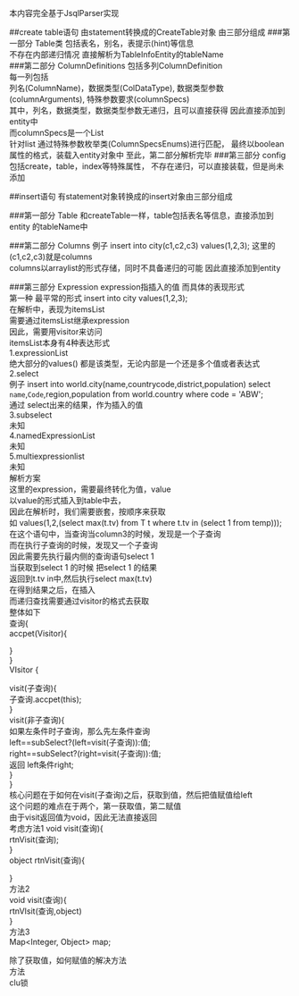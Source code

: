本内容完全基于JsqlParser实现

##create table语句
由statement转换成的CreateTable对象
由三部分组成
###第一部分 Table类
包括表名，别名，表提示(hint)等信息  
不存在内部递归情况
直接解析为TableInfoEntity的tableName  
###第二部分 ColumnDefinitions
包括多列ColumnDefinition  
每一列包括  
列名(ColumnName)，数据类型(ColDataType),
数据类型参数(columnArguments),
特殊参数要求(columnSpecs)  
其中，列名，数据类型，数据类型参数无递归，且可以直接获得
因此直接添加到entity中  
而columnSpecs是一个List<String>  
针对list<String> 通过特殊参数枚举类(ColumnSpecsEnums)进行匹配，
最终以boolean属性的格式，装载入entity对象中
至此，第二部分解析完毕
###第三部分 config
包括create，table，index等特殊属性，
不存在递归，可以直接装载，但是尚未添加

##insert语句
有statement对象转换成的insert对象由三部分组成

###第一部分 Table
和createTable一样，table包括表名等信息，直接添加到entity
的tableName中

###第二部分 Columns
例子
insert into city(c1,c2,c3) values(1,2,3);
这里的(c1,c2,c3)就是columns  
columns以arraylist的形式存储，同时不具备递归的可能
因此直接添加到entity

###第三部分 Expression
expression指插入的值
而具体的表现形式   
第一种 最平常的形式 insert into city values(1,2,3);  
在解析中，表现为itemsList  
需要通过itemsList继承expression  
因此，需要用visitor来访问  
itemsList本身有4种表达形式  
1.expressionList  
绝大部分的values() 都是该类型，无论内部是一个还是多个值或者表达式  
2.select  
例子
insert into world.city(name,countrycode,district,population)
select `name`,`Code`,region,population from world.country where code = 'ABW';  
通过 select出来的结果，作为插入的值  
3.subselect  
未知  
4.namedExpressionList  
未知  
5.multiexpressionlist  
未知  
解析方案  
这里的expression，需要最终转化为值，value  
以value的形式插入到table中去，  
因此在解析时，我们需要嵌套，按顺序来获取  
如 values(1,2,(select max(t.tv) from T t where t.tv in (select 1 from temp)));  
在这个语句中，当查询当column3的时候，发现是一个子查询  
而在执行子查询的时候，发现又一个子查询  
因此需要先执行最内侧的查询语句select 1  
当获取到select 1 的时候  把select 1 的结果  
返回到t.tv in中,然后执行select max(t.tv)  
在得到结果之后，在插入  
而递归查找需要通过visitor的格式去获取  
整体如下  
查询{  
accpet(Visitor){  
  
}   
}  
VIsitor {  
  
visit(子查询){  
子查询.accpet(this);  
}  
visit(非子查询){    
如果左条件时子查询，那么先左条件查询  
left==subSelect?(left=visit(子查询)):值;  
right==subSelect?(right=visit(子查询)):值;  
返回 left条件right;  
}   
}  
核心问题在于如何在visit(子查询)之后，获取到值，然后把值赋值给left  
这个问题的难点在于两个，第一获取值，第二赋值  
由于visit返回值为void，因此无法直接返回  
考虑方法1 
void visit(查询){  
 rtnVisit(查询);  
}  
object rtnVisit(查询){
  
}  
方法2  
void visit(查询){  
rtnVIsit(查询,object)  
}  
方法3  
Map<Integer, Object> map;  

除了获取值，如何赋值的解决方法  
方法  
clu锁  
  
